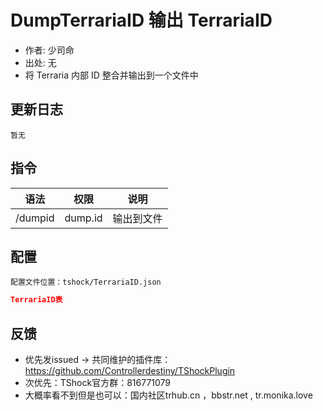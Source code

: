 # DumpTerrariaID 输出 TerrariaID

- 作者: 少司命
- 出处: 无
- 将 Terraria 内部 ID 整合并输出到一个文件中

## 更新日志

```
暂无
```

## 指令

| 语法    |  权限   |    说明    |
| ------- | :-----: | :--------: |
| /dumpid | dump.id | 输出到文件 |

## 配置
	配置文件位置：tshock/TerrariaID.json
```json
TerrariaID表
```
## 反馈
- 优先发issued -> 共同维护的插件库：https://github.com/Controllerdestiny/TShockPlugin
- 次优先：TShock官方群：816771079
- 大概率看不到但是也可以：国内社区trhub.cn ，bbstr.net , tr.monika.love